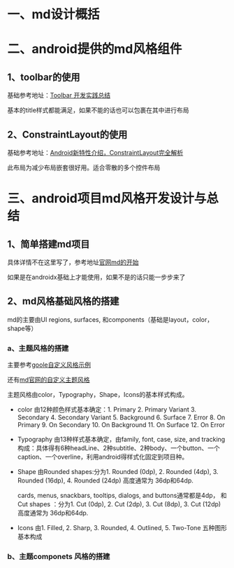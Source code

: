 # 一、md设计概括
# 二、android提供的md风格组件
## 1、toolbar的使用
  基础参考地址：[Toolbar 开发实践总结](https://www.jianshu.com/p/79604c3ddcae)
  
  基本的title样式都能满足，如果不能的话也可以包裹在其中进行布局
## 2、ConstraintLayout的使用
  基础参考地址：[Android新特性介绍，ConstraintLayout完全解析](https://blog.csdn.net/guolin_blog/article/details/53122387)
  
  此布局为减少布局嵌套很好用。适合零散的多个控件布局
  
# 三、android项目md风格开发设计与总结
## 1、简单搭建md项目
  具体详情不在这里写了，参考地址[官网md的开始](https://material.io/develop/android/docs/getting-started/)
  
  如果是在androidx基础上才能使用，如果不是的话只能一步步来了
## 2、md风格基础风格的搭建
 md的主要由UI regions, surfaces, 和components（基础是layout，color，shape等）
 ### a、主题风格的搭建
 主要参考[goole自定义风格示例](https://github.com/material-components/material-components-android-examples/tree/develop/MaterialThemeBuilder)
 
 还有[md官网的自定义主题风格](https://material.io/design/material-theming/implementing-your-theme.html#)
 
 主题风格由color，Typography，Shape，Icons的基本样式构成。
 
 - color
 由12种颜色样式基本确定：1. Primary 2. Primary Variant 3. Secondary 4. Secondary Variant 5. Background 6. Surface 7. Error 8. On Primary 9. On Secondary 10. On Background 11. On Surface 12. On Error
 
 - Typography
 由13种样式基本确定，由family, font, case, size, and tracking构成：具体得有6种headLine、2种subtitle、2种body、一个button、一个caption、一个overline，利用android得样式化固定到项目种。
 
 - Shape
 由Rounded shapes:分为1. Rounded (0dp), 2. Rounded (4dp), 3. Rounded (16dp), 4. Rounded (24dp)
                  高度通常为 36dp和64dp.
                  
     cards, menus, snackbars, tooltips, dialogs, and buttons通常都是4dp，
 和Cut shapes ：分为1. Cut (0dp), 2. Cut (2dp), 3. Cut (8dp), 3. Cut (12dp)
                高度通常为 36dp和64dp.
  - Icons
  由1. Filled, 2. Sharp, 3. Rounded, 4. Outlined, 5. Two-Tone 五种图形基本构成
  ### b、主题componets 风格的搭建
